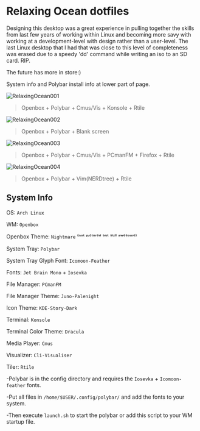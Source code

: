 # Relaxing Ocean dotfiles

Designing this desktop was a great experience in pulling together the skills from last few years of working within Linux and becoming more savy with working at a development-level with design rather than a user-level. The last Linux desktop that I had that was close to this level of completeness was erased due to a speedy 'dd' command while writing an iso to an SD card. RIP.

The future has more in store:)

System info and Polybar install info at lower part of page.

![RelaxingOcean001](https://i.imgur.com/q3qtfhD.jpg)
>    Openbox + Polybar + Cmus/Vis + Konsole + Rtile

![RelaxingOcean002](https://i.imgur.com/jdr2eYs.jpg)
>    Openbox + Polybar + Blank screen

![RelaxingOcean003](https://i.imgur.com/1lq4LuC.jpg)
>    Openbox + Polybar + Cmus/Vis + PCmanFM + Firefox + Rtile

![RelaxingOcean004](https://imgur.com/8qVifmI.jpg)
>    Openbox + Polybar + Vim(NERDtree) + Rtile

## System Info

OS: `Arch Linux`

WM: `Openbox`

Openbox Theme: `Nightmare` ⁽ⁿᵒᵗ ᵖᶦᶜᵗᵘʳᵉᵈ ᵇᵘᵗ ˢᵗᶦˡˡ ᵃʷᵉˢᵒᵐᵉ⁾

System Tray: `Polybar`

System Tray Glyph Font: `Icomoon-Feather`

Fonts: `Jet Brain Mono` + `Iosevka`

File Manager: `PCmanFM`

File Manager Theme: `Juno-Palenight`

Icon Theme: `KDE-Story-Dark`

Terminal: `Konsole`

Terminal Color Theme: `Dracula`

Media Player: `Cmus`

Visualizer: `Cli-Visualiser`

Tiler: `Rtile`

-Polybar is in the config directory and requires the `Iosevka` + `Icomoon-feather` fonts.

-Put all files in `/home/$USER/.config/polybar/` and add the fonts to your system. 

-Then execute `launch.sh` to start the polybar or add this script to your WM startup file. 
